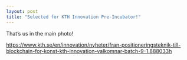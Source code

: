 ```yaml
---
layout: post
title: "Selected for KTH Innovation Pre-Incubator!"
---
```


That’s us in the main photo!

https://www.kth.se/en/innovation/nyheter/fran-positioneringsteknik-till-blockchain-for-konst-kth-innovation-valkomnar-batch-9-1.888033h
